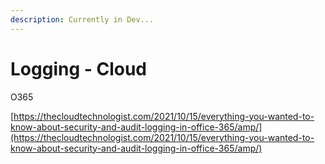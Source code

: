 ```yaml
---
description: Currently in Dev...
---
```


# Logging - Cloud

O365

[https://thecloudtechnologist.com/2021/10/15/everything-you-wanted-to-know-about-security-and-audit-logging-in-office-365/amp/](https://thecloudtechnologist.com/2021/10/15/everything-you-wanted-to-know-about-security-and-audit-logging-in-office-365/amp/)
